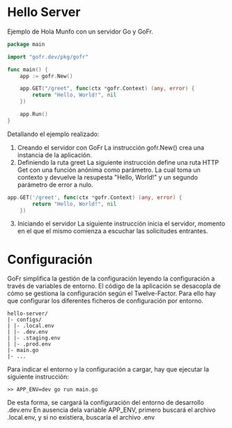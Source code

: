 # Hello Server

Ejemplo de Hola Munfo con un servidor Go y GoFr.

```go
package main

import "gofr.dev/pkg/gofr"

func main() {
	app := gofr.New()

	app.GET("/greet", func(ctx *gofr.Context) (any, error) {
		return "Hello, World!", nil
	})

	app.Run()
}
```

Detallando el ejemplo realizado:
1. Creando el servidor con GoFr
La instrucción gofr.New() crea una instancia de la aplicación. 
2. Definiendo la ruta greet
La siguiente instrucción define una ruta HTTP Get con una función anónima como parámetro. La cual toma un contexto y devuelve la resupesta "Hello, World!" y un segundo parámetro de error a nulo.
```go
app.GET('/greet', func(ctx *gofr.Context) (any, error) {
		return "Hello, World!", nil
	})
```
3. Iniciando el servidor
La siguiente instrucción inicia el servidor, momento en el que el mismo comienza a escuchar las solicitudes entrantes.

# Configuración
GoFr simplifica la gestión de la configuración leyendo la configuración a través de variables de entorno. El código de la aplicación se desacopla de cómo se gestiona la configuración según el Twelve-Factor.
Para ello hay que configurar los diferentes ficheros de configuración por entorno.
```
hello-server/
|- configs/
| |- .local.env
| |- .dev.env
| |- .staging.env
| |- .prod.env
|- main.go
|- ...
```
Para indicar el entorno y la configuración a cargar, hay que ejecutar la siguiente instrucción:
```shell
>> APP_ENV=dev go run main.go
```
De esta forma, se cargará la configuración del entorno de desarrollo .dev.env
En ausencia dela variable APP_ENV, primero buscará el archivo .local.env, y si no existiera, buscaría el archivo .env

